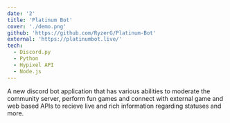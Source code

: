 ```yaml
---
date: '2'
title: 'Platinum Bot'
cover: './demo.png'
github: 'https://github.com/RyzerG/Platinum-Bot'
external: 'https://platinumbot.live/'
tech:
  - Discord.py
  - Python
  - Hypixel API
  - Node.js
---
```


A new discord bot application that has various abilities to moderate the community server, perform fun games and connect with external game and web based APIs to recieve live and rich information regarding statuses and more.

